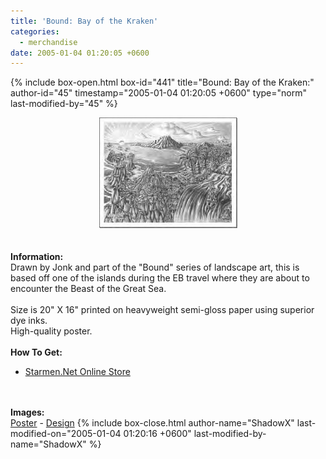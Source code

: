 ```yaml
---
title: 'Bound: Bay of the Kraken'
categories:
  - merchandise
date: 2005-01-04 01:20:05 +0600
---
```

{% include box-open.html box-id="441" title="Bound: Bay of the Kraken:" author-id="45" timestamp="2005-01-04 01:20:05 +0600" type="norm" last-modified-by="45" %}
	<center>
	<img src="/merchandise/images/smn_bound_botk_title.jpg" border="0" alt="Bound: Bay of the Kraken" />
	</center>
	<br /><br />
	<b>Information:</b>
	<br />
	Drawn by Jonk and part of the "Bound" series of landscape art, this is based off one of 
	the islands during the EB travel where they are about to encounter the Beast of the 
	Great Sea.
	<br /><br />
	Size is 20" X 16" printed on heavyweight semi-gloss paper using superior dye inks.  
	High-quality poster.
	<br /><br />
	<b>How To Get:</b>
	<br />
	<ul>
	<li><a href="http://www.cafeshops.com/starmen.7695067">Starmen.Net Online Store</a></li>
	</ul>
	<br /><br />
	<b>Images:</b>
	<br />
	<a href="/merchandise/images/smn_bound_botk_poster.jpg">Poster</a> - <a href="/merchandise/images/smn_bound_botk_design.jpg">Design</a>
{% include box-close.html author-name="ShadowX" last-modified-on="2005-01-04 01:20:16 +0600" last-modified-by-name="ShadowX" %}
